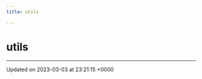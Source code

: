```yaml
---
title: utils

---
```


# utils








-------------------------------

Updated on 2023-03-03 at 23:21:15 +0000